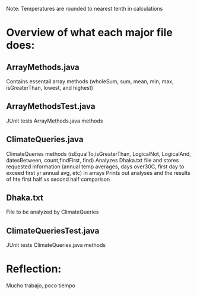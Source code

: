 Note: Temperatures are rounded to nearest tenth in calculations
# Overview of what each major file does:<br>

## ArrayMethods.java
Contains essentail array methods (wholeSum, sum, mean, min, max, isGreaterThan, lowest, and highest) <br>

## ArrayMethodsTest.java
JUnit tests ArrayMethods.java methods

## ClimateQueries.java
ClimateQueries methods (isEqualTo,isGreaterThan, LogicalNot, LogicalAnd, datesBetween, count,findFirst, find)
Analyzes Dhaka.txt  file and stores requested information (annual temp averages, days over30C, first day to exceed first yr annual avg, etc) in arrays
Prints out analyses and the results of hte first half vs second half comparison

## Dhaka.txt
File to be analyzed by ClimateQueries

## ClimateQueriesTest.java
JUnit tests ClimateQueries.java methods

# Reflection: 
Mucho trabajo, poco tiempo

